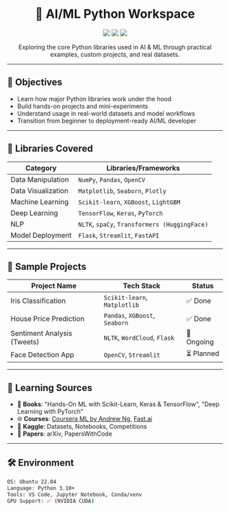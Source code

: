 <h1 align="center">🤖 AI/ML Python Workspace</h1>

<p align="center">
  <img src="https://img.shields.io/badge/Language-Python-yellow.svg" />
  <img src="https://img.shields.io/badge/Focus-AI%20%26%20Machine%20Learning-blueviolet" />
  <img src="https://img.shields.io/badge/Status-Active-green" />
</p>

<p align="center">
  Exploring the core Python libraries used in AI & ML through practical examples, custom projects, and real datasets.
</p>

---

## 🎯 Objectives

- Learn how major Python libraries work under the hood
- Build hands-on projects and mini-experiments
- Understand usage in real-world datasets and model workflows
- Transition from beginner to deployment-ready AI/ML developer

---

## 🧪 Libraries Covered

| Category              | Libraries/Frameworks                           |
|-----------------------|-------------------------------------------------|
| Data Manipulation     | `NumPy`, `Pandas`, `OpenCV`                    |
| Data Visualization    | `Matplotlib`, `Seaborn`, `Plotly`              |
| Machine Learning      | `Scikit-learn`, `XGBoost`, `LightGBM`          |
| Deep Learning         | `TensorFlow`, `Keras`, `PyTorch`               |
| NLP                   | `NLTK`, `spaCy`, `Transformers (HuggingFace)` |
| Model Deployment      | `Flask`, `Streamlit`, `FastAPI`                |

---

## 🚀 Sample Projects

| Project Name                  | Tech Stack                        | Status     |
|------------------------------|-----------------------------------|------------|
| Iris Classification          | `Scikit-learn`, `Matplotlib`      | ✅ Done     |
| House Price Prediction       | `Pandas`, `XGBoost`, `Seaborn`    | ✅ Done     |
| Sentiment Analysis (Tweets)  | `NLTK`, `WordCloud`, `Flask`      | 🚧 Ongoing  |
| Face Detection App           | `OpenCV`, `Streamlit`             | ⏳ Planned  |

---

## 📌 Learning Sources

- 📘 **Books**: "Hands-On ML with Scikit-Learn, Keras & TensorFlow", "Deep Learning with PyTorch"
- 🌐 **Courses**: [Coursera ML by Andrew Ng](https://www.coursera.org/learn/machine-learning), [Fast.ai](https://www.fast.ai/)
- 📁 **Kaggle**: Datasets, Notebooks, Competitions
- 🧠 **Papers**: arXiv, PapersWithCode

---

## 🛠️ Environment

```bash
OS: Ubuntu 22.04
Language: Python 3.10+
Tools: VS Code, Jupyter Notebook, Conda/venv
GPU Support: ✅ (NVIDIA CUDA)
